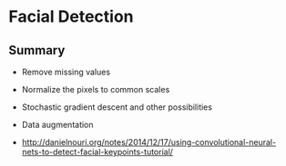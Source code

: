 # Facial Detection

## Summary

* Remove missing values
* Normalize the pixels to common scales
* Stochastic gradient descent and other possibilities
* Data augmentation

* http://danielnouri.org/notes/2014/12/17/using-convolutional-neural-nets-to-detect-facial-keypoints-tutorial/
